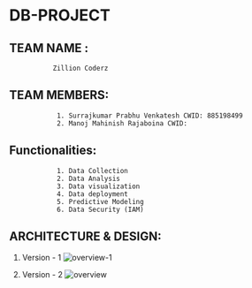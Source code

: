 # DB-PROJECT

## TEAM NAME : 
               Zillion Coderz
## TEAM MEMBERS:
                1. Surrajkumar Prabhu Venkatesh CWID: 885198499
                2. Manoj Mahinish Rajaboina CWID:
## Functionalities:
                1. Data Collection 
                2. Data Analysis
                3. Data visualization
                4. Data deployment 
                5. Predictive Modeling
                6. Data Security (IAM)
         
## ARCHITECTURE & DESIGN:
   1. Version - 1
![overview-1](https://github.com/SurrajKumar2000/DB-PROJECT/assets/68986795/041399ef-0bce-475d-8f4f-4524b55ed4a5)

   2. Version - 2
![overview](https://github.com/SurrajKumar2000/DB-PROJECT/assets/68986795/3ed63d62-8f66-48c9-bc9a-23eba21895aa)




                
